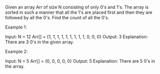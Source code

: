 Given an array Arr of size N consisting of only 0's and 1's. The array is sorted in such a manner that all the 1's are placed first and then they are followed by 
all the 0's. Find the count of all the 0's.

Example 1:

Input:
N = 12
Arr[] = {1, 1, 1, 1, 1, 1, 1, 1, 1, 0, 0, 0}
Output: 3
Explanation: There are 3 0's in the given array.

Example 2:

Input:
N = 5
Arr[] = {0, 0, 0, 0, 0}
Output: 5
Explanation: There are 5 0's in the array.
